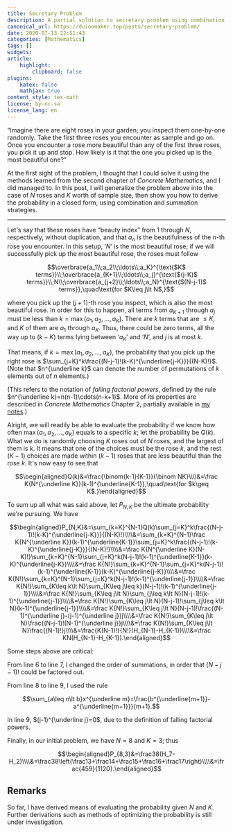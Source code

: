 ```yaml
---
title: Secretary Problem
description: A partial solution to secretary problem using combination and various summation strategies
canonical_url: https://duinomaker.top/posts/secretary-problem/
date: 2020-07-13 22:51:43
categories: [Mathematics]
tags: []
widgets:
article:
    highlight:
        clipboard: false
plugins:
    katex: false
    mathjax: true
content_style: tex-math
license: by-nc-sa
license_lang: en
---
```


“Imagine there are eight roses in your garden; you inspect them one-by-one randomly. Take the first three roses you encounter as sample and go on. Once you encounter a rose more beautiful than any of the first three roses, you pick it up and stop. How likely is it that the one you picked up is the most beautiful one?”

<!-- more -->

At the first sight of the problem, I thought that I could solve it using the methods learned from the second chapter of *Concrete Mathematics*, and I did managed to. In this post, I will generalize the problem above into the case of $N$ roses and $K$ worth of sample size, then show you how to derive the probability in a closed form, using combination and summation strategies.

---

Let's say that these roses have “beauty index” from $1$ through $N$, respectively, without duplication, and that $a_n$ is the beautifulness of the $n$-th rose you encounter. In this setup, ‘$N$’ is the most beautiful rose; if we will successfully pick up the most beautiful rose, the roses must follow

$$\overbrace{a_1\\;a_2\\;\ldots\\;a_K}^{\text{$K$ terms}}\\;\overbrace{a_{K+1}\\;\ldots\\;a_j}^{\text{$(j-K)$ terms}}\\;N\\;\overbrace{a_{j+2}\\;\ldots\\;a_N}^{\text{$(N-j-1)$ terms}},\quad\text{for $K\leq j\lt N$,}$$

where you pick up the $(j+1)$-th rose you inspect, which is also the most beautiful rose. In order for this to happen, all terms from $a_{K+1}$ through $a_j$ must be less than $k=\max(a_1,a_2,\ldots,a_K)$. There are $k$ terms that are $\leq K$, and $K$ of them are $a_1$ through $a_K$. Thus, there could be zero terms, all the way up to $(k-K)$ terms lying between ‘$a_K$’ and ‘$N$’, and $j$ is at most $k$.

That means, if $k=\max(a_1,a_2,\ldots,a_K)$, the probability that you pick up the right rose is $\sum_{j=K}^k\frac{(N-j-1)!(k-K)^{\underline{j-K}}}{(N-K)!}$. (Note that $n^{\underline k}$ can denote the number of permutations of $k$ elements out of $n$ elements.)

(This refers to the notation of *falling factorial powers*, defined by the rule $n^{\underline k}=n(n-1)\cdots(n-k+1)$. More of its properties are described in *Concrete Mathematics* Chapter 2, partially available in <a href="/CM/notes/2/#2-6-Finite-and-Inifinite-Calculus">my notes</a>.)

Alright, we will readily be able to evaluate the probability if we know how often $\max(a_1,a_2,\ldots,a_K)$ equals to a specific $k$; let the probability be $Q(k)$. What we do is randomly choosing $K$ roses out of $N$ roses, and the largest of them is $k$. It means that one of the choices must be the rose $k$, and the rest $(K-1)$ choices are made within $(k-1)$ roses that are less beautiful than the rose $k$. It's now easy to see that

$$\begin{aligned}Q(k)&=\frac{\binom{k-1}{K-1}}{\binom NK}\\\\&=\frac K{N^{\underline K}}(k-1)^{\underline{K-1}},\quad\text{for $k\geq K$.}\end{aligned}$$

To sum up all what was said above, let $P_{N,K}$ be the ultimate probability we're pursuing. We have

$$\begin{aligned}P_{N,K}&=\sum_{k=K}^{N-1}Q(k)\sum_{j=K}^k\frac{(N-j-1)!(k-K)^{\underline{j-K}}}{(N-K)!}\\\\&=\sum_{k=K}^{N-1}\frac K{N^{\underline K}}(k-1)^{\underline{K-1}}\sum_{j=K}^k\frac{(N-j-1)!(k-K)^{\underline{j-K}}}{(N-K)!}\\\\&=\frac K{N^{\underline K}(N-K)!}\sum_{k=K}^{N-1}\sum_{j=K}^k(N-j-1)!(k-1)^{\underline{K-1}}(k-K)^{\underline{j-K}}\\\\&=\frac K{N!}\sum_{k=K}^{N-1}\sum_{j=K}^k(N-j-1)!(k-1)^{\underline{K-1}}(k-K)^{\underline{j-K}}\\\\&=\frac K{N!}\sum_{k=K}^{N-1}\sum_{j=K}^k(N-j-1)!(k-1)^{\underline{j-1}}\\\\&=\frac K{N!}\sum_{K\leq k\lt N}\sum_{K\leq j\leq k}(N-j-1)!(k-1)^{\underline{j-1}}\\\\&=\frac K{N!}\sum_{K\leq j\lt N}\sum_{j\leq k\lt N}(N-j-1)!(k-1)^{\underline{j-1}}\\\\&=\frac K{N!}\sum_{K\leq j\lt N}(N-j-1)!\sum_{j\leq k\lt N}(k-1)^{\underline{j-1}}\\\\&=\frac K{N!}\sum_{K\leq j\lt N}(N-j-1)!\frac{(N-1)^{\underline j}-(j-1)^{\underline j}}j\\\\&=\frac K{N!}\sum_{K\leq j\lt N}\frac{(N-j-1)!(N-1)^{\underline j}}j\\\\&=\frac K{N!}\sum_{K\leq j\lt N}\frac{(N-1)!}j\\\\&=\frac{K(N-1)!}{N!}(H_{N-1}-H_{K-1})\\\\&=\frac KN(H_{N-1}-H_{K-1}).\end{aligned}$$

Some steps above are critical:

From line 6 to line 7, I changed the order of summations, in order that $(N-j-1)!$ could be factored out.

From line 8 to line 9, I used the rule

$$\sum_{a\leq n\lt b}x^{\underline m}=\frac{b^{\underline{m+1}}-a^{\underline{m+1}}}{m+1}.$$

In line 9, $(j-1)^{\underline j}=0$, due to the definition of falling factorial powers.

Finally, in our initial problem, we have $N=8$ and $K=3$; thus

$$\begin{aligned}P_{8,3}&=\frac38(H_7-H_2)\\\\&=\frac38\left(\frac13+\frac14+\frac15+\frac16+\frac17\right)\\\\&=\frac{459}{1120}.\end{aligned}$$

## Remarks

So far, I have derived means of evaluating the probability given $N$ and $K$. Further derivations such as methods of optimizing the probability is still under investigation.